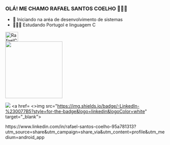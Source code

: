 ### OLÁ! ME CHAMO RAFAEL SANTOS COELHO 👨🏾‍💻

- 🔭 Iniciando na aréa de desenvolvimento de sistemas
- 👨🏽‍💻 Estudando Portugol e linguagem C

 <img halign="center" alt="RafaelCoelho31" height="30" width="40" src="https://cdn.jsdelivr.net/gh/devicons/devicon@latest/icons/c/c-original.svg" />
<div>
 
 <div>
  <a href="https://github.com/">
  <img height="180em" src="https://github-readme-stats.vercel.app/api?username=RafaelCoelho31&show_icons=true&theme=dark&include_all_commits=true&count_private=true"/>

<a href="https://www.instagram.com/rafacllh/" target="_blank"><img src="https://img.shields.io/badge/-Instagram-%23E4405F?style=for-the-badge&logo=instagram&logoColor=white" target="_blank"></a>
<a href= <>img src="https://img.shields.io/badge/-LinkedIn-%230077B5?style=for-the-badge&logo=linkedin&logoColor=white" target="_blank"></a>
</div> https://www.linkedin.com/in/rafael-santos-coelho-95a781313?utm_source=share&utm_campaign=share_via&utm_content=profile&utm_medium=android_app
